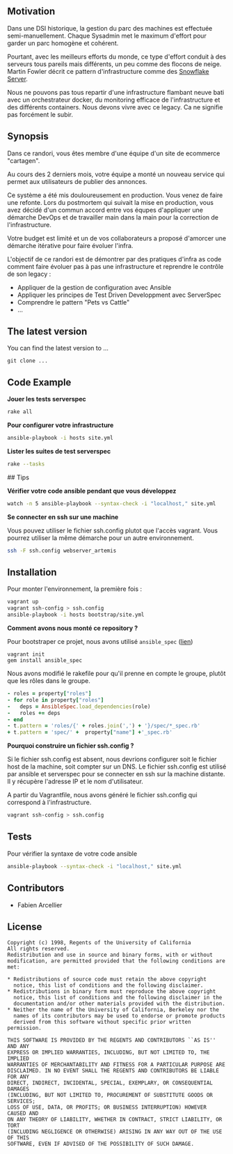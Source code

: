 ## Motivation

Dans une DSI historique, la gestion du parc des machines est effectuée semi-manuellement.
Chaque Sysadmin met le maximum d'effort pour garder un parc homogène et cohérent.

Pourtant, avec les meilleurs efforts du monde, ce type d'effort conduit à des serveurs tous pareils mais différents, un peu comme des flocons de neige.
Martin Fowler décrit ce pattern d'infrastructure comme des [Snowflake Server](http://martinfowler.com/bliki/SnowflakeServer.html).

Nous ne pouvons pas tous repartir d'une infrastructure flambant neuve bati avec un orchestrateur docker, du monitoring efficace de l'infrastructure et des différents
containers. Nous devons vivre avec ce legacy. Ca ne signifie pas forcément le subir.

## Synopsis

Dans ce randori, vous êtes membre d'une équipe d'un site de ecommerce "cartagen".

Au cours des 2 derniers mois, votre équipe a monté un nouveau service qui permet aux utilisateurs de publier des annonces.

Ce système a été mis douloureusement en production. Vous venez de faire une refonte.
Lors du postmortem qui suivait la mise en production, vous avez décidé d'un commun accord entre vos équpes d'appliquer une démarche DevOps et de travailler
main dans la main pour la correction de l'infrastructure.

Votre budget est limité et un de vos collaborateurs a proposé d'amorcer une démarche itérative pour faire évoluer l'infra.

L'objectif de ce randori est de démontrer par des pratiques d'infra as code comment faire évoluer pas à pas une infrastructure et reprendre le contrôle de son legacy :

* Appliquer de la gestion de configuration avec Ansible
* Appliquer les principes de Test Driven Developpment avec ServerSpec
* Comprendre le pattern "Pets vs Cattle"
* ...

## The latest version

You can find the latest version to ...

    git clone ...

## Code Example

**Jouer les tests serverspec**

```bash
rake all
```

**Pour configurer votre infrastructure**

```bash
ansible-playbook -i hosts site.yml
```

**Lister les suites de test serverspec**

```bash
rake --tasks
```

## Tips

**Vérifier votre code ansible pendant que vous développez**

```bash
watch -n 5 ansible-playbook --syntax-check -i "localhost," site.yml
```

**Se connecter en ssh sur une machine**

Vous pouvez utiliser le fichier ssh.config plutot que l'accès vagrant.
Vous pourrez utiliser la même démarche pour un autre environnement.

```bash
ssh -F ssh.config webserver_artemis
```

## Installation

Pour monter l'environnement, la première fois :

```bash
vagrant up
vagrant ssh-config > ssh.config
ansible-playbook -i hosts bootstrap/site.yml
```

**Comment avons nous monté ce repository ?**

Pour bootstraper ce projet, nous avons utilisé ``ansible_spec`` ([lien](https://github.com/volanja/ansible_spec))

```
vagrant init
gem install ansible_spec
```

Nous avons modifié le rakefile pour qu'il prenne en compte le groupe, plutôt que les rôles dans le groupe.

```ruby
- roles = property["roles"]
- for role in property["roles"]
-   deps = AnsibleSpec.load_dependencies(role)
-   roles += deps
- end
- t.pattern = 'roles/{' + roles.join(',') + '}/spec/*_spec.rb'
+ t.pattern = 'spec/' +  property["name"] +'_spec.rb'
```

**Pourquoi construire un fichier ssh.config ?**

Si le fichier ssh.config est absent, nous devrions configurer soit le fichier host de la machine, soit compter sur un DNS.
Le fichier ssh.config est utilisé par ansible et serverspec pour se connecter en ssh sur la machine distante.
Il y récupère l'adresse IP et le nom d'utilisateur.

A partir du Vagrantfile, nous avons généré le fichier ssh.config qui correspond à l'infrastructure.

```bash
vagrant ssh-config > ssh.config
```

## Tests

Pour vérifier la syntaxe de votre code ansible

```bash
ansible-playbook --syntax-check -i "localhost," site.yml
```

## Contributors

* Fabien Arcellier

## License

```
Copyright (c) 1998, Regents of the University of California
All rights reserved.
Redistribution and use in source and binary forms, with or without
modification, are permitted provided that the following conditions are met:

* Redistributions of source code must retain the above copyright
  notice, this list of conditions and the following disclaimer.
* Redistributions in binary form must reproduce the above copyright
  notice, this list of conditions and the following disclaimer in the
  documentation and/or other materials provided with the distribution.
* Neither the name of the University of California, Berkeley nor the
  names of its contributors may be used to endorse or promote products
  derived from this software without specific prior written permission.

THIS SOFTWARE IS PROVIDED BY THE REGENTS AND CONTRIBUTORS ``AS IS'' AND ANY
EXPRESS OR IMPLIED WARRANTIES, INCLUDING, BUT NOT LIMITED TO, THE IMPLIED
WARRANTIES OF MERCHANTABILITY AND FITNESS FOR A PARTICULAR PURPOSE ARE
DISCLAIMED. IN NO EVENT SHALL THE REGENTS AND CONTRIBUTORS BE LIABLE FOR ANY
DIRECT, INDIRECT, INCIDENTAL, SPECIAL, EXEMPLARY, OR CONSEQUENTIAL DAMAGES
(INCLUDING, BUT NOT LIMITED TO, PROCUREMENT OF SUBSTITUTE GOODS OR SERVICES;
LOSS OF USE, DATA, OR PROFITS; OR BUSINESS INTERRUPTION) HOWEVER CAUSED AND
ON ANY THEORY OF LIABILITY, WHETHER IN CONTRACT, STRICT LIABILITY, OR TORT
(INCLUDING NEGLIGENCE OR OTHERWISE) ARISING IN ANY WAY OUT OF THE USE OF THIS
SOFTWARE, EVEN IF ADVISED OF THE POSSIBILITY OF SUCH DAMAGE.
```
